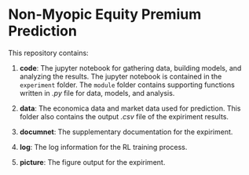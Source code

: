 # Non-Myopic Equity Premium Prediction

This repository contains:

1. **code**: The jupyter notebook for gathering data, building models, and analyzing the results. The jupyter notebook is contained in the `experiment` folder. The `module` folder contains supporting functions written in *.py* file for data, models, and analysis.

2. **data**: The economica data and market data used for prediction. This folder also contains the output *.csv* file of the expiriment results.
   
3. **documnet**: The supplementary documentation for the expiriment.
   
4. **log**: The log information for the RL training process.
   
5. **picture**: The figure output for the expiriment.